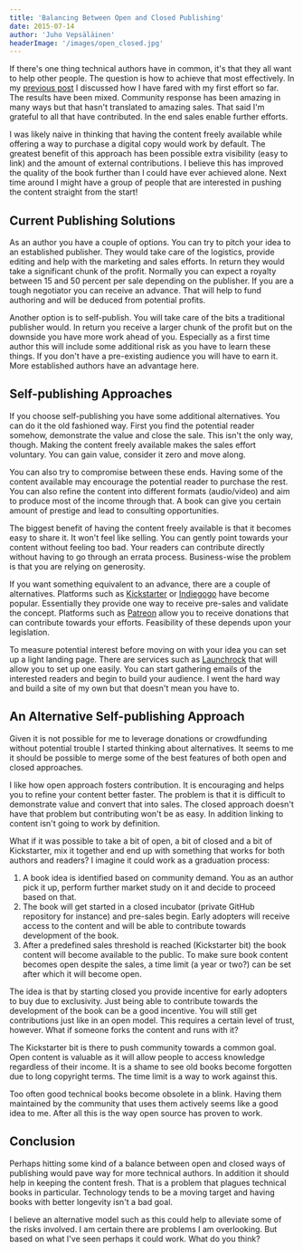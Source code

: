 ```yaml
---
title: 'Balancing Between Open and Closed Publishing'
date: 2015-07-14
author: 'Juho Vepsäläinen'
headerImage: '/images/open_closed.jpg'
---
```

If there's one thing technical authors have in common, it's that they all want to help other people. The question is how to achieve that most effectively. In my [previous post](./the-story-so-far) I discussed how I have fared with my first effort so far. The results have been mixed. Community response has been amazing in many ways but that hasn't translated to amazing sales. That said I'm grateful to all that have contributed. In the end sales enable further efforts.

I was likely naive in thinking that having the content freely available while offering a way to purchase a digital copy would work by default. The greatest benefit of this approach has been possible extra visibility (easy to link) and the amount of external contributions. I believe this has improved the quality of the book further than I could have ever achieved alone. Next time around I might have a group of people that are interested in pushing the content straight from the start!

## Current Publishing Solutions

As an author you have a couple of options. You can try to pitch your idea to an established publisher. They would take care of the logistics, provide editing and help with the marketing and sales efforts. In return they would take a significant chunk of the profit. Normally you can expect a royalty between 15 and 50 percent per sale depending on the publisher. If you are a tough negotiator you can receive an advance. That will help to fund authoring and will be deduced from potential profits.

Another option is to self-publish. You will take care of the bits a traditional publisher would. In return you receive a larger chunk of the profit but on the downside you have more work ahead of you. Especially as a first time author this will include some additional risk as you have to learn these things. If you don't have a pre-existing audience you will have to earn it. More established authors have an advantage here.

## Self-publishing Approaches

If you choose self-publishing you have some additional alternatives. You can do it the old fashioned way. First you find the potential reader somehow, demonstrate the value and close the sale. This isn't the only way, though. Making the content freely available makes the sales effort voluntary. You can gain value, consider it zero and move along.

You can also try to compromise between these ends. Having some of the content available may encourage the potential reader to purchase the rest. You can also refine the content into different formats (audio/video) and aim to produce most of the income through that. A book can give you certain amount of prestige and lead to consulting opportunities.

The biggest benefit of having the content freely available is that it becomes easy to share it. It won't feel like selling. You can gently point towards your content without feeling too bad. Your readers can contribute directly without having to go through an errata process. Business-wise the problem is that you are relying on generosity.

If you want something equivalent to an advance, there are a couple of alternatives. Platforms such as [Kickstarter](https://www.kickstarter.com/) or [Indiegogo](https://www.indiegogo.com/) have become popular. Essentially they provide one way to receive pre-sales and validate the concept. Platforms such as [Patreon](https://www.patreon.com/) allow you to receive donations that can contribute towards your efforts. Feasibility of these depends upon your legislation.

To measure potential interest before moving on with your idea you can set up a light landing page. There are services such as [Launchrock](https://www.launchrock.com/) that will allow you to set up one easily. You can start gathering emails of the interested readers and begin to build your audience. I went the hard way and build a site of my own but that doesn't mean you have to.

## An Alternative Self-publishing Approach

Given it is not possible for me to leverage donations or crowdfunding without potential trouble I started thinking about alternatives. It seems to me it should be possible to merge some of the best features of both open and closed approaches.

I like how open approach fosters contribution. It is encouraging and helps you to refine your content better faster. The problem is that it is difficult to demonstrate value and convert that into sales. The closed approach doesn't have that problem but contributing won't be as easy. In addition linking to content isn't going to work by definition.

What if it was possible to take a bit of open, a bit of closed and a bit of Kickstarter, mix it together and end up with something that works for both authors and readers? I imagine it could work as a graduation process:

1. A book idea is identified based on community demand. You as an author pick it up, perform further market study on it and decide to proceed based on that.
2. The book will get started in a closed incubator (private GitHub repository for instance) and pre-sales begin. Early adopters will receive access to the content and will be able to contribute towards development of the book.
3. After a predefined sales threshold is reached (Kickstarter bit) the book content will become available to the public. To make sure book content becomes open despite the sales, a time limit (a year or two?) can be set after which it will become open.

The idea is that by starting closed you provide incentive for early adopters to buy due to exclusivity. Just being able to contribute towards the development of the book can be a good incentive. You will still get contributions just like in an open model. This requires a certain level of trust, however. What if someone forks the content and runs with it?

The Kickstarter bit is there to push community towards a common goal. Open content is valuable as it will allow people to access knowledge regardless of their income. It is a shame to see old books become forgotten due to long copyright terms. The time limit is a way to work against this.

Too often good technical books become obsolete in a blink. Having them maintained by the community that uses them actively seems like a good idea to me. After all this is the way open source has proven to work.

## Conclusion

Perhaps hitting some kind of a balance between open and closed ways of publishing would pave way for more technical authors. In addition it should help in keeping the content fresh. That is a problem that plagues technical books in particular. Technology tends to be a moving target and having books with better longevity isn't a bad goal.

I believe an alternative model such as this could help to alleviate some of the risks involved. I am certain there are problems I am overlooking. But based on what I've seen perhaps it could work. What do you think?
